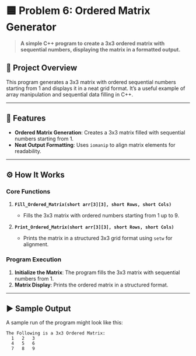 # 🟦 Problem 6: Ordered Matrix Generator 

> **A simple C++ program to create a 3x3 ordered matrix with sequential numbers, displaying the matrix in a formatted output.**

## 📘 Project Overview
This program generates a 3x3 matrix with ordered sequential numbers starting from 1 and displays it in a neat grid format. It’s a useful example of array manipulation and sequential data filling in C++.

---

## 🌟 Features
- **Ordered Matrix Generation**: Creates a 3x3 matrix filled with sequential numbers starting from 1.
- **Neat Output Formatting**: Uses `iomanip` to align matrix elements for readability.

---

## ⚙️ How It Works

### Core Functions
1. **`Fill_Ordered_Matrix(short arr[3][3], short Rows, short Cols)`**
   - Fills the 3x3 matrix with ordered numbers starting from 1 up to 9.

2. **`Print_Ordered_Matrix(short arr[3][3], short Rows, short Cols)`**
   - Prints the matrix in a structured 3x3 grid format using `setw` for alignment.

### Program Execution
1. **Initialize the Matrix**: The program fills the 3x3 matrix with sequential numbers from 1.
2. **Matrix Display**: Prints the ordered matrix in a structured format.

---

## ▶️ Sample Output
A sample run of the program might look like this:

```plaintext
The Following is a 3x3 Ordered Matrix:
  1   2   3
  4   5   6
  7   8   9
